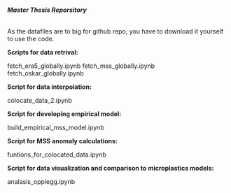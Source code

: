 ###### **Master Thesis Reporsitory**

As the datafiles are to big for github repo, you have to download it yourself to use the code.

**Scripts for data retrival:**

fetch_era5_globally.ipynb
fetch_mss_globally.ipynb
fetch_oskar_globally.ipynb

**Script for data interpolation:**

colocate_data_2.ipynb

**Script for developing empirical model:**

build_empirical_mss_model.ipynb

**Script for MSS anomaly calculations:**

funtions_for_colocated_data.ipynb

**Script for data visualization and comparison to microplastics models:**

analasis_opplegg.ipynb

